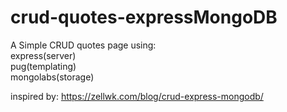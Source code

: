 # crud-quotes-expressMongoDB
A Simple CRUD quotes page using:<br/> 
express(server)<br/>
pug(templating)<br/>
mongolabs(storage)<br/>

inspired by:
https://zellwk.com/blog/crud-express-mongodb/
